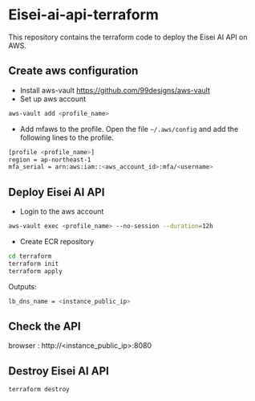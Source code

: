 # Eisei-ai-api-terraform

This repository contains the terraform code to deploy the Eisei AI API on AWS.

## Create aws configuration

- Install aws-vault https://github.com/99designs/aws-vault
- Set up aws account

```bash
aws-vault add <profile_name>
```
- Add mfaws to the profile. Open the file `~/.aws/config` and add the following lines to the profile.

```bash
[profile <profile_name>]
region = ap-northeast-1
mfa_serial = arn:aws:iam::<aws_account_id>:mfa/<username>
```

## Deploy Eisei AI API

- Login to the aws account
```bash
aws-vault exec <profile_name> --no-session --duration=12h
```

- Create ECR repository

```bash
cd terraform
terraform init
terraform apply
```

Outputs:
```bash
lb_dns_name = <instance_public_ip>
```
## Check the API

browser : http://<instance_public_ip>:8080

## Destroy Eisei AI API

```bash
terraform destroy
```
